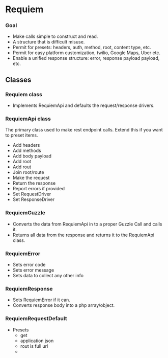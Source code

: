 # Requiem
### Goal
- Make calls simple to construct and read.
- A structure that is difficult misuse.
- Permit for presets: headers, auth, method, root, content type, etc.
- Permit for easy platform customization, twilio, Google Maps, Uber etc.
- Enable a unified response structure: error, response payload payload, etc.

## Classes
### Requiem class
- Implements RequiemApi and defaults the request/response drivers.

### RequiemApi class
The primary class used to make rest endpoint calls. Extend this if you want to preset items.
- Add headers
- Add methods
- Add body payload
- Add root
- Add rout
- Join root/route
- Make the request
- Return the response
- Report errors if provided
- Set RequestDriver
- Set ResponseDriver

### RequiemGuzzle
- Converts the data from RequiemApi in to a proper Guzzle Call and calls it.
- Returns all data from the response and returns it to the RequiemApi class.

### RequiemError
- Sets error code
- Sets error message
- Sets data to collect any other info

### RequiemResponse
- Sets RequiemError if it can.
- Converts response body into a php array/object.

### RequiemRequestDefault
- Presets
  - get
  - application json
  - rout is full url
  - 
